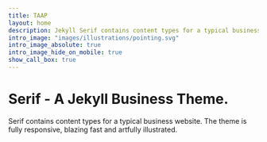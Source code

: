 ```yaml
---
title: TAAP
layout: home
description: Jekyll Serif contains content types for a typical business website. The theme is fully responsive, blazing fast and artfully illustrated.
intro_image: "images/illustrations/pointing.svg"
intro_image_absolute: true
intro_image_hide_on_mobile: true
show_call_box: true
---
```


# Serif - A Jekyll Business Theme.

Serif contains content types for a typical business website. The theme is fully responsive, blazing fast and artfully illustrated.
